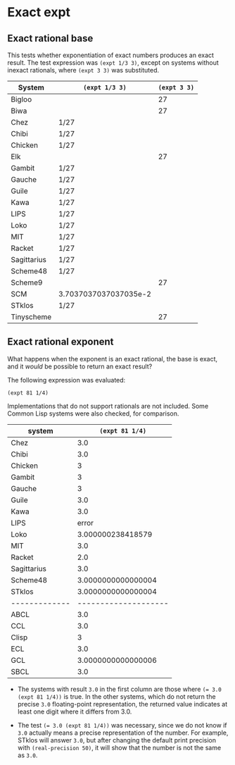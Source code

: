 # Exact expt

## Exact rational base

This tests whether exponentiation of exact numbers produces an exact result.
The test expression was `(expt 1/3 3)`, except on systems without inexact rationals, where `(expt 3 3)` was substituted.


| System      | `(expt 1/3 3)`        | `(expt 3 3)` |
|-------------|-----------------------|--------------|
| Bigloo      |                       | 27           |
| Biwa        |                       | 27           |
| Chez        | 1/27                  |              |
| Chibi       | 1/27                  |              |
| Chicken     | 1/27                  |              |
| Elk         |                       | 27           |
| Gambit      | 1/27                  |              |
| Gauche      | 1/27                  |              |
| Guile       | 1/27                  |              |
| Kawa        | 1/27                  |              |
| LIPS        | 1/27                  |              |
| Loko        | 1/27                  |              |
| MIT         | 1/27                  |              |
| Racket      | 1/27                  |              |
| Sagittarius | 1/27                  |              |
| Scheme48    | 1/27                  |              |
| Scheme9     |                       | 27           |
| SCM         | 3.7037037037037035e-2 |              |
| STklos      | 1/27                  |              |
| Tinyscheme  |                       | 27           |


## Exact rational exponent

What happens when the exponent is an exact rational, the base is exact, and it *would* be possible to return an exact result?

The following expression was evaluated:

```
(expt 81 1/4)
```

Implementations that do not support rationals are not included.
Some Common Lisp systems were also checked, for comparison.

| system      | `(expt 81 1/4)`    |
|-------------|--------------------|
| Chez        | 3.0                |
| Chibi       | 3.0                |
| Chicken     | 3                  |
| Gambit      | 3                  |
| Gauche      | 3                  |
| Guile       | 3.0                |
| Kawa        | 3.0                |
| LIPS        | error              |
| Loko        | 3.000000238418579  |
| MIT         | 3.0                |
| Racket      | 2.0                |
| Sagittarius | 3.0                |
| Scheme48    | 3.0000000000000004 |
| STklos      | 3.0000000000000004 |
|-------------|--------------------|
| ABCL        | 3.0                |
| CCL         | 3.0                |
| Clisp       | 3                  |
| ECL         | 3.0                |
| GCL         | 3.0000000000000006 |
| SBCL        | 3.0                |

* The systems with result `3.0` in the first column are those where `(= 3.0 (expt 81 1/4))` is true.
  In the other systems, which do not return the precise `3.0` floating-point representation, the
  returned value indicates at least one digit where it differs from 3.0.

* The test  `(= 3.0 (expt 81 1/4))` was necessary, since we do not know if `3.0` actually means a
  precise representation of the number. For example, STklos will answer `3.0`, but after changing
  the default print precision with `(real-precision 50)`, it will show that the number is not
  the same as `3.0`.


